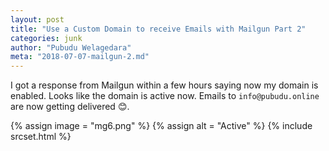 ```yaml
---
layout: post
title: "Use a Custom Domain to receive Emails with Mailgun Part 2"
categories: junk
author: "Pubudu Welagedara"
meta: "2018-07-07-mailgun-2.md"
---
```


I got a response from Mailgun within a few hours saying now my domain is enabled. Looks like the domain is active now. Emails to `info@pubudu.online` are now getting delivered :blush:.

{% assign image = "mg6.png" %}
{% assign alt = "Active" %}
{% include srcset.html %}



